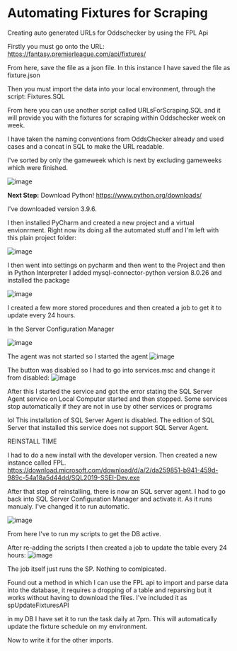 # Automating Fixtures for Scraping
Creating auto generated URLs for Oddschecker by using the FPL Api

Firstly you must go onto the URL:
https://fantasy.premierleague.com/api/fixtures/

From here, save the file as a json file. In this instance I have saved the file as fixture.json

Then you must import the data into your local environment, through the script: Fixtures.SQL

From here you can use another script called URLsForScraping.SQL and it will provide you with the fixtures for scraping within Oddschecker week on week.

I have taken the naming conventions from OddsChecker already and used cases and a concat in SQL to make the URL readable.

I've sorted by only the gameweek which is next by excluding gameweeks which were finished.

![image](https://user-images.githubusercontent.com/8496923/131267076-c275d338-1d13-48c1-9f20-d00aaf351905.png)

**Next Step:**
Download Python!
https://www.python.org/downloads/

I've downloaded version 3.9.6.

I then installed PyCharm and created a new project and a virtual envionrment. Right now its doing all the automated stuff and I'm left with this plain project folder:

![image](https://user-images.githubusercontent.com/8496923/131267387-7a541298-380e-40d7-a1d4-b3f51a3d8c6a.png)

I then went into settings on pycharm and then went to the Project and then in Python Interpreter I added mysql-connector-python version 8.0.26 and installed the package

![image](https://user-images.githubusercontent.com/8496923/131267613-8a7ef23c-2ee0-441b-87c4-68ec90025b53.png)

I created a few more stored procedures and then created a job to get it to update every 24 hours.

In the Server Configuration Manager

![image](https://user-images.githubusercontent.com/8496923/131337758-873fc0e3-1824-4afd-9717-78c1a8cebf12.png)

The agent was not started so I started the agent
![image](https://user-images.githubusercontent.com/8496923/131337834-bc9ddd26-bf16-4403-b1ff-d72e49976cfd.png)

The button was disabled so I had to go into services.msc and change it from disabled:
![image](https://user-images.githubusercontent.com/8496923/131338150-d0718ce1-4472-46d0-9367-cf4e4e103e6b.png)

After this I started the service and got the error stating the SQL Server Agent service on Local Computer started and then stopped. Some services stop automatically if they are not in use by other services or programs

lol
This installation of SQL Server Agent is disabled. The edition of SQL Server that installed this service does not support SQL Server Agent.

REINSTALL TIME

I had to do a new install with the developer version. Then created a new instance called FPL.
https://download.microsoft.com/download/d/a/2/da259851-b941-459d-989c-54a18a5d44dd/SQL2019-SSEI-Dev.exe

After that step of reinstalling, there is now an SQL server agent. I had to go back into SQL Server Configuration Manager and activate it. As it runs manualy. I've changed it to run automatic.

![image](https://user-images.githubusercontent.com/8496923/131348069-d38cf4b8-263e-4176-8fed-c03393d0a8a3.png)

From here I've to run my scripts to get the DB active.

After re-adding the scripts I then created a job to update the table every 24 hours:
![image](https://user-images.githubusercontent.com/8496923/131349748-d3d69241-e14c-4d65-b9b8-57fa2cbf96c0.png)

The job itself just runs the SP. Nothing to comlpicated.

Found out a method in which I can use the FPL api to import and parse data into the database, it requires a dropping of a table and reparsing but it works without having to download the files. I've included it as spUpdateFixturesAPI

in my DB I have set it to run the task daily at 7pm. This will automatically update the fixture schedule on my environment. 

Now to write it for the other imports.
